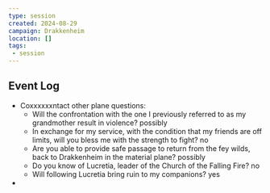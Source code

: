 ```yaml
---
type: session
created: 2024-08-29
campaign: Drakkenheim
location: []
tags:
 - session
---
```


## Event Log

- Coxxxxxxntact other plane questions:
	- Will the confrontation with the one I previously referred to as my grandmother result in violence? possibly
	- In exchange for my service, with the condition that my friends are off limits, will you bless me with the strength to fight? no
	- Are you able to provide safe passage to return from the fey wilds, back to Drakkenheim in the material plane? possibly
	- Do you know of Lucretia, leader of the Church of the Falling Fire? no
	- Will following Lucretia bring ruin to my companions? yes
- 